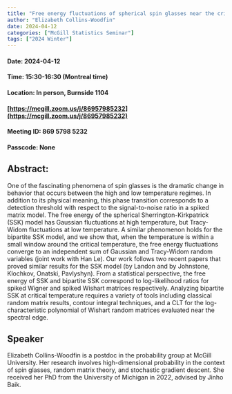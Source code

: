 ```yaml
---
title: "Free energy fluctuations of spherical spin glasses near the critical temperature threshold"
author: "Elizabeth Collins-Woodfin"
date: 2024-04-12
categories: ["McGill Statistics Seminar"]
tags: ["2024 Winter"]
---
```


#### Date: 2024-04-12
#### Time: 15:30-16:30 (Montreal time)
#### Location:  In person, Burnside 1104
#### [https://mcgill.zoom.us/j/86957985232](https://mcgill.zoom.us/j/86957985232)
#### Meeting ID: 869 5798 5232
#### Passcode: None



## Abstract:

One of the fascinating phenomena of spin glasses is the dramatic change in behavior that occurs between the high and low temperature regimes.  In addition to its physical meaning, this phase transition corresponds to a detection threshold with respect to the signal-to-noise ratio in a spiked matrix model.  The free energy of the spherical Sherrington-Kirkpatrick (SSK) model has Gaussian fluctuations at high temperature, but Tracy-Widom fluctuations at low temperature.  A similar phenomenon holds for the bipartite SSK model, and we show that, when the temperature is within a small window around the critical temperature, the free energy fluctuations converge to an independent sum of Gaussian and Tracy-Widom random variables (joint work with Han Le).  Our work follows two recent papers that proved similar results for the SSK model (by Landon and by Johnstone, Klochkov, Onatski, Pavlyshyn).  From a statistical perspective, the free energy of SSK and bipartite SSK correspond to log-likelihood ratios for spiked Wigner and spiked Wishart matrices respectively.  Analyzing bipartite SSK at critical temperature requires a variety of tools including classical random matrix results, contour integral techniques, and a CLT for the log-characteristic polynomial of Wishart random matrices evaluated near the spectral edge.

## Speaker

Elizabeth Collins-Woodfin is a postdoc in the probability group at McGill University.  Her research involves high-dimensional probability in the context of spin glasses, random matrix theory, and stochastic gradient descent.  She received her PhD from the University of Michigan in 2022, advised by Jinho Baik.